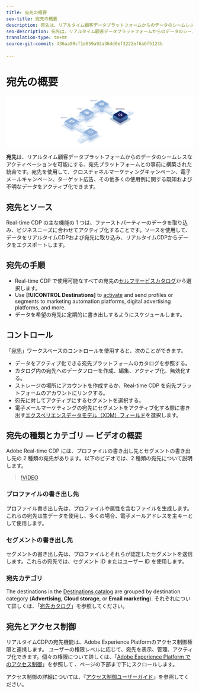 ```yaml
---
title: 宛先の概要
seo-title: 宛先の概要
description: 宛先は、リアルタイム顧客データプラットフォームからのデータのシームレスなアクティベーションを可能にする、宛先プラットフォームとの事前に構築された統合です。アドビのリアルタイム顧客データプラットフォームの宛先を使用して、クロスチャネルマーケティングキャンペーン、電子メールキャンペーン、ターゲット広告、その他多くの使用例に既知および不明なデータをアクティブ化できます。
seo-description: 宛先は、リアルタイム顧客データプラットフォームからのデータのシームレスなアクティベーションを可能にする、宛先プラットフォームとの事前に構築された統合です。アドビのリアルタイム顧客データプラットフォームの宛先を使用して、クロスチャネルマーケティングキャンペーン、電子メールキャンペーン、ターゲット広告、その他多くの使用例に既知および不明なデータをアクティブ化できます。
translation-type: tm+mt
source-git-commit: 336aa90cf1e059a92a36dd0ef3222ef6a6f5123b

---
```



# 宛先の概要

![宛先の概要バナー](/help/rtcdp/destinations/assets/destinations-overview-banner.png)

**宛先**&#x200B;は、リアルタイム顧客データプラットフォームからのデータのシームレスなアクティベーションを可能にする、宛先プラットフォームとの事前に構築された統合です。宛先を使用して、クロスチャネルマーケティングキャンペーン、電子メールキャンペーン、ターゲット広告、その他多くの使用例に関する既知および不明なデータをアクティブ化できます。

## 宛先とソース

Real-time CDP の主な機能の 1 つは、ファーストパーティーのデータを取り込み、ビジネスニーズに合わせてアクティブ化することです。ソースを使用して、データをリアルタイムCDPおよび宛先に取り込み、リアルタイムCDPからデータをエクスポートします。

## 宛先の手順

* Real-time CDP で使用可能なすべての宛先の[セルフサービスカタログ](/help/rtcdp/destinations/destinations-catalog.md)から選択します。
* Use **[!UICONTROL Destinations]** to [activate](/help/rtcdp/destinations/activate-destinations.md) and send profiles or segments to marketing automation platforms, digital advertising platforms, and more.
* データを希望の宛先に定期的に書き出しするようにスケジュールします。

## コントロール

「[宛先](/help/rtcdp/destinations/destinations-workspace.md)」ワークスペースのコントロールを使用すると、次のことができます。

* データをアクティブ化できる宛先プラットフォームのカタログを参照する。
* カタログ内の宛先へのデータフローを作成、編集、アクティブ化、無効化する。
* ストレージの場所にアカウントを作成するか、Real-time CDP を宛先プラットフォームのアカウントにリンクする。
* 宛先に対してアクティブにするセグメントを選択する。
* 電子メールマーケティングの宛先にセグメントをアクティブ化する際に書き出す[エクスペリエンスデータモデル（XDM）フィールド](https://www.adobe.io/apis/experienceplatform/home/xdm/xdmservices.html#!api-specification/markdown/narrative/technical_overview/schema_registry/xdm_system/xdm_system_in_experience_platform.md)を選択します。

## 宛先の種類とカテゴリ — ビデオの概要

Adobe Real-time CDP には、プロファイルの書き出し先とセグメントの書き出し先の 2 種類の宛先があります。以下のビデオでは、2 種類の宛先について説明します。

>[!VIDEO](https://video.tv.adobe.com/v/29707?quality=12)

### プロファイルの書き出し先

プロファイル書き出し先は、プロファイルや属性を含むファイルを生成します。これらの宛先は生データを使用し、多くの場合、電子メールアドレスを主キーとして使用します。

### セグメントの書き出し先

セグメントの書き出し先は、プロファイルとそれらが認定したセグメントを送信します。これらの宛先では、セグメント ID またはユーザー ID を使用します。

### 宛先カテゴリ

The destinations in the [Destinations catalog](/help/rtcdp/destinations/destinations-catalog.md) are grouped by destination category (**Advertising**, **Cloud storage**, or **Email marketing**). それぞれについて詳しくは、「[宛先カタログ](/help/rtcdp/destinations/destinations-catalog.md)」を参照してください。

## 宛先とアクセス制御

リアルタイムCDPの宛先機能は、Adobe Experience Platformのアクセス制御権限と連携します。 ユーザーの権限レベルに応じて、宛先を表示、管理、アクティブ化できます。個々の権限について詳しくは、「[Adobe Experience Platform でのアクセス制御](https://www.adobe.io/apis/experienceplatform/home/permissions-and-sandboxes/permissions-and-sandboxes.html#!api-specification/markdown/narrative/technical_overview/access-control/access-control-overview.md)」を参照して 、ページの下部まで下にスクロールします。

アクセス制御の詳細については、『[アクセス制御ユーザーガイド](https://www.adobe.io/apis/experienceplatform/home/permissions-and-sandboxes/permissions-and-sandboxes.html#!api-specification/markdown/narrative/technical_overview/access-control/access-control-user-guide.md)』を参照してください。